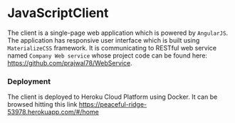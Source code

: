 # JavaScriptClient

The client is a single-page web application which is powered by ```AngularJS```. The application has responsive user interface which is built using ```MaterializeCSS``` framework. It is communicating to RESTful web service named ```Company Web service``` whose project code can be found here: https://github.com/prajwal78/WebService. 
   
### Deployment
   
   The client is deployed to Heroku Cloud Platform using Docker. It can be browsed hitting this link https://peaceful-ridge-53978.herokuapp.com/#/home
    
    
